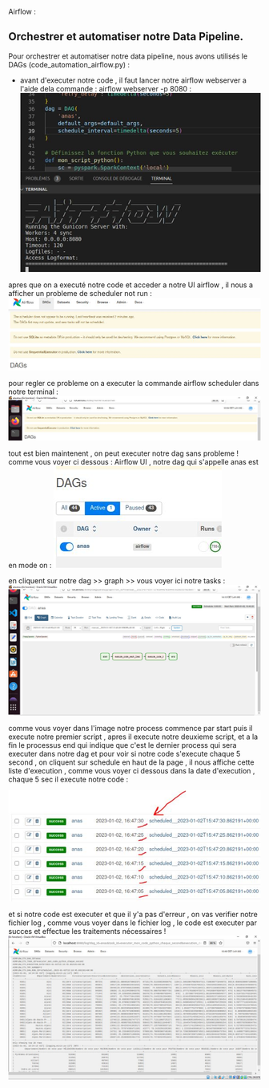 Airflow :


##  Orchestrer et  automatiser notre Data Pipeline.

Pour orchestrer et automatiser notre data pipeline, nous avons utilisés le DAGs (code_automation_airflow.py) :
- avant d'executer notre code , il faut lancer notre airflow webserver a l'aide dela commande : airflow webserver -p 8080 :
![Run Airflow Webserver](https://github.com/anasdaghai98/airflow/blob/main/airflow%20webserver.JPG)

apres que on a executé notre code et acceder a notre UI airflow , il nous a afficher un probleme de scheduler not run : 
![Error Scheduler](https://github.com/anasdaghai98/airflow/blob/main/before%20run%20scheduler.JPG)

pour regler ce probleme on a executer la commande airflow scheduler dans notre terminal : 
![Probleme resolu](https://github.com/anasdaghai98/airflow/blob/main/after%20run%20scheduler.JPG)

tout est bien maintenent , on peut executer notre dag sans probleme !
comme vous voyer ci dessous : Airflow UI , notre dag qui s'appelle anas est en mode on :
![Dags nommé (anas) is on ](https://github.com/anasdaghai98/airflow/blob/main/dags%20on.JPG)

en cliquent sur notre dag >> graph >> vous voyer ici notre tasks : 
![Process tasks ](https://github.com/anasdaghai98/airflow/blob/main/4tasks.JPG)

comme vous voyer dans l'image notre process commence par start puis il execute notre premier script , apres il execute notre deuxieme script, 
et a la fin le processus end qui indique que c'est le dernier process qui sera executer dans notre dag
et pour voir si notre code s'execute chaque 5 second , on cliquent sur schedule en haut de la page , il nous affiche cette liste d'execution , 
comme vous voyer ci dessous dans la date d'execution , chaque 5 sec il execute notre code :

![Scheduler executed succesfully](https://github.com/anasdaghai98/airflow/blob/main/each%205%20sec%20succesfully.JPG)

et si notre code est executer et que il y'a pas d'erreur , on vas verifier notre fichier log , 
comme vous voyer dans le fichier log , le code est executer par succes  et  effectue les traitements nécessaires !
![Notre fichier Log ](https://github.com/anasdaghai98/airflow/blob/main/log%20file.JPG)



